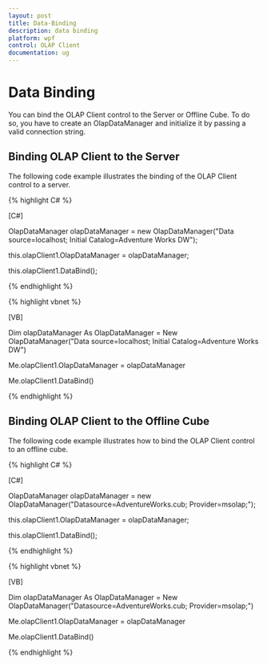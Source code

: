 ```yaml
---
layout: post
title: Data-Binding
description: data binding
platform: wpf
control: OLAP Client 
documentation: ug
---
```


# Data Binding

You can bind the OLAP Client control to the Server or Offline Cube. To do so, you have to create an OlapDataManager and initialize it 
by passing a valid connection string.

## Binding OLAP Client to the Server

The following code example illustrates the binding of the OLAP Client control to a server.

{% highlight C# %}  

[C#]

OlapDataManager olapDataManager = new OlapDataManager("Data  source=localhost; Initial Catalog=Adventure Works DW");

this.olapClient1.OlapDataManager = olapDataManager;

this.olapClient1.DataBind();


{% endhighlight %} 

{% highlight vbnet %} 

[VB]


Dim olapDataManager As OlapDataManager = New OlapDataManager("Data source=localhost; Initial Catalog=Adventure Works DW")

Me.olapClient1.OlapDataManager = olapDataManager

Me.olapClient1.DataBind()

{% endhighlight %}


## Binding OLAP Client to the Offline Cube

The following code example illustrates how to bind the OLAP Client control to an offline cube.

{% highlight C# %}  

[C#]


OlapDataManager olapDataManager = new OlapDataManager("Datasource=AdventureWorks.cub; Provider=msolap;");

this.olapClient1.OlapDataManager = olapDataManager;

this.olapClient1.DataBind();

{% endhighlight %}

{% highlight vbnet %} 

[VB]



Dim olapDataManager As OlapDataManager = New OlapDataManager("Datasource=AdventureWorks.cub; Provider=msolap;")

Me.olapClient1.OlapDataManager = olapDataManager

Me.olapClient1.DataBind()

{% endhighlight %}




